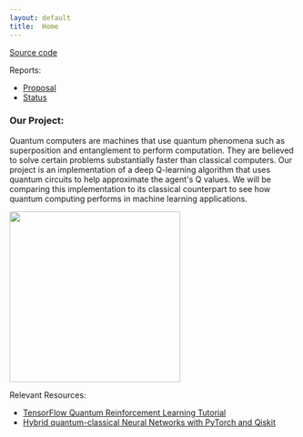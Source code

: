 ```yaml
---
layout: default
title:  Home
---
```


[Source code](https://github.com/fvelasquez12/Superposition)

Reports:

- [Proposal](https://fvelasquez12.github.io/Superposition/proposal.html)
- [Status](https://fvelasquez12.github.io/Superposition/status.html)

### Our Project:
Quantum computers are machines that use quantum phenomena such as superposition and entanglement to perform computation. They are believed to solve certain problems substantially faster than classical computers. Our project is an implementation of a deep Q-learning algorithm that uses quantum circuits to help approximate the agent's Q values. We will be comparing this implementation to its classical counterpart to see how quantum computing performs in machine learning applications. 

<img src="https://user-images.githubusercontent.com/31495624/142091522-7133f584-8b47-4ddc-bbd4-098e4287f90d.png" width="300">


Relevant Resources:
- [TensorFlow Quantum Reinforcement Learning Tutorial](https://www.tensorflow.org/quantum/tutorials/quantum_reinforcement_learning)
- [Hybrid quantum-classical Neural Networks with PyTorch and Qiskit](https://qiskit.org/textbook/ch-machine-learning/machine-learning-qiskit-pytorch.html) 
